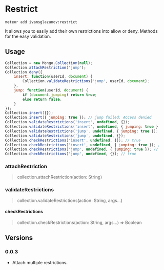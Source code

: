 # Restrict

```
meteor add ivansglazunov:restrict
```

It allows you to easily add their own restrictions into allow or deny.
Methods for the easy validation.

## Usage

```js
Collection = new Mongo.Collection(null);
Collection.attachRestriction('jump');
Collection.deny({
    insert: function(userId, document) {
        Collection.validateRestrictions('jump', userId, document);
    },
    jump: function(userId, document) {
        if (document.jumping) return true;
        else return false;
    }
});
Collection.insert({});
Collection.insert({ jumping: true }); // jump failed: Access denied
Collection.validateRestrictions('insert', undefined, {});
Collection.validateRestrictions('insert', undefined, { jumping: true });  // jump failed: Access denied
Collection.validateRestrictions('jump', undefined, { jumping: true });  // jump failed: Access denied
Collection.validateRestrictions('jump', undefined, {});
Collection.checkRestrictions('insert', undefined, {}); // true
Collection.checkRestrictions('insert', undefined, { jumping: true }); // false
Collection.checkRestrictions('jump', undefined, { jumping: true }); // false
Collection.checkRestrictions('jump', undefined, {}); // true
```

### attachRestriction
> collection.attachRestriction(action: String)

### validateRestrictions
> collection.validateRestrictions(action: String, args...)

#### checkRestrictions
> collection.checkRestrictions(action: String, args...) => Boolean

## Versions

### 0.0.3
* Attach multiple restrictions.